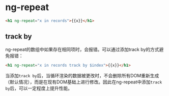 # ng-repeat

```html
<h1 ng-repeat="x in records">{{x}}</h1>
```

## track by

ng-repeat的数组中如果存在相同项时，会报错。可以通过添加track by的方式避免报错：
```html
<h1 ng-repeat="x in records track by $index">{{x}}</h1>
```

当添加`track by`后，当循环渲染的数据被更改时，不会删除所有DOM重新生成（默认情况），而是在现有DOM基础上进行修改。因此在ng-repeat中添加`track by`后，可以一定程度上提升性能。

